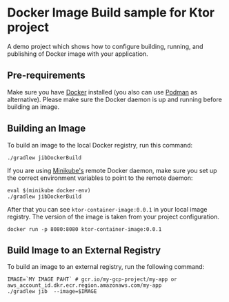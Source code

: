 # Docker Image Build sample for Ktor project

A demo project which shows how to configure building, running, and publishing of Docker image with your application.

## Pre-requirements

Make sure you have [Docker](https://docs.docker.com/engine/install/) installed (you also can use [Podman](https://podman.io/getting-started/installation)
as alternative). Please make sure the Docker daemon is up and running before building an image.

## Building an Image

To build an image to the local Docker registry, run this command:

```shell
./gradlew jibDockerBuild
```


If you are using [Minikube's](https://github.com/kubernetes/minikube) remote Docker daemon, make sure you set up the correct environment variables to point to the remote daemon:
```shell
eval $(minikube docker-env)
./gradlew jibDockerBuild
```

After that you can see `ktor-container-image:0.0.1` in your local image registry. The version of the image is taken from your project configuration.

```shell
docker run -p 8080:8080 ktor-container-image:0.0.1
```

## Build Image to an External Registry

To build an image to an external registry, run the following command:
```shell
IMAGE=`MY IMAGE PAHT` # gcr.io/my-gcp-project/my-app or aws_account_id.dkr.ecr.region.amazonaws.com/my-app
./gradlew jib  --image=$IMAGE
```
